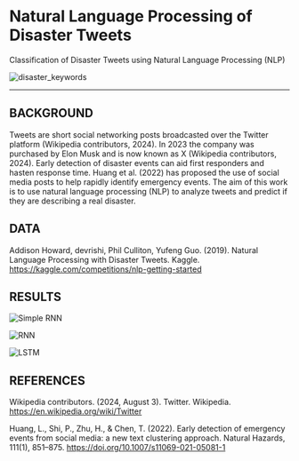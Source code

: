# Natural Language Processing of Disaster Tweets
Classification of Disaster Tweets using Natural Language Processing (NLP) 

![disaster_keywords](https://github.com/user-attachments/assets/785e35a7-072c-4448-bcfa-74329d2372cc)

---

## BACKGROUND

Tweets are short social networking posts broadcasted over the Twitter platform (Wikipedia contributors, 2024). In 2023 the company was purchased by Elon Musk and is now known as X (Wikipedia contributors, 2024). Early detection of disaster events can aid first responders and hasten response time. Huang et al. (2022) has proposed the use of social media posts to help rapidly identify emergency events. The aim of this work is to use natural language processing (NLP) to analyze tweets and predict if they are describing a real disaster.

## DATA
Addison Howard, devrishi, Phil Culliton, Yufeng Guo. (2019). Natural Language Processing with Disaster Tweets. Kaggle. https://kaggle.com/competitions/nlp-getting-started

## RESULTS
![Simple RNN](https://github.com/user-attachments/assets/88b147c0-1e63-43a1-b97c-890c39512055)

![RNN](https://github.com/user-attachments/assets/9857863d-5697-4681-a91f-eb4014cac6ad)

![LSTM](https://github.com/user-attachments/assets/3f505b6a-b46d-4a65-a8f1-a3e12a1174a6)


## REFERENCES

Wikipedia contributors. (2024, August 3). Twitter. Wikipedia. https://en.wikipedia.org/wiki/Twitter

Huang, L., Shi, P., Zhu, H., & Chen, T. (2022). Early detection of emergency events from social media: a new text clustering approach. Natural Hazards, 111(1), 851–875. https://doi.org/10.1007/s11069-021-05081-1

